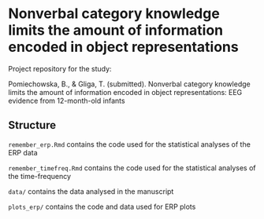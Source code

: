 # Nonverbal category knowledge limits the amount of information encoded in object representations
Project repository for the study:

Pomiechowska, B., & Gliga, T. (submitted). Nonverbal category knowledge limits the amount of information encoded in object representations: EEG evidence from 12-month-old infants


## Structure

<code>remember_erp.Rmd</code> contains the code used for the statistical analyses of the ERP data

<code>remember_timefreq.Rmd</code> contains the code used for the statistical analyses of the time-frequency

<code>data/</code> contains the data analysed in the manuscript

<code>plots_erp/</code> contains the code and data used for ERP plots
